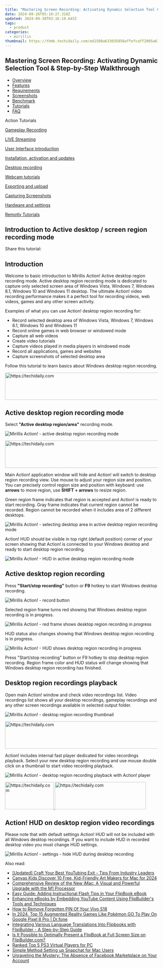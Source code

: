 ```yaml
---
title: "Mastering Screen Recording: Activating Dynamic Selection Tool & Step-by-Step Walkthrough"
date: 2024-09-26T05:19:27.318Z
updated: 2024-09-30T03:16:19.645Z
tags:
  - product
categories:
  - mirillis
thumbnail: https://thmb.techidaily.com/ed1580a633035850affefcaff2905a61682a6fee4ff28b2032ed8b7104437026.jpg
---
```


## Mastering Screen Recording: Activating Dynamic Selection Tool & Step-by-Step Walkthrough

* [Overview](https://tools.techidaily.com/mirillis/products/)
* [Features](https://tools.techidaily.com/mirillis/products/)
* [Requirements](https://tools.techidaily.com/mirillis/products/)
* [Screenshots](https://tools.techidaily.com/mirillis/products/)
* [Benchmark](https://tools.techidaily.com/mirillis/products/)
* [Tutorials](https://tools.techidaily.com/mirillis/products/)
* [FAQ](https://tools.techidaily.com/mirillis/products/)

Action Tutorials

[Gameplay Recording](https://tools.techidaily.com/mirillis/products/) 

[LIVE Streaming](https://tools.techidaily.com/mirillis/products/) 

[User Interface introduction](https://tools.techidaily.com/mirillis/products/) 

[Installation, activation and updates](https://tools.techidaily.com/mirillis/products/) 

[Desktop recording](https://tools.techidaily.com/mirillis/products/) 

[Webcam tutorials](https://tools.techidaily.com/mirillis/products/) 

[Exporting and upload](https://tools.techidaily.com/mirillis/products/) 

[Capturing Screenshots](https://tools.techidaily.com/mirillis/products/) 

[Hardware and settings](https://tools.techidaily.com/mirillis/products/) 

[Remotly Tutorials](https://remotly.com/tutorials/getting-started-with-remotly-for-windows-pc) 

## Introduction to Active desktop / screen region recording mode

  
 Share this tutorial:

##  Introduction 

 Welcome to basic introduction to Mirillis Action! Active desktop region recording mode. Active desktop region recording mode is dedicated to capture only selected screen area of Windows Vista, Windows 7, Windows 8.1, Windows 10 and Windows 11 desktop. The ultimate Action! video recording performance makes it a perfect tool for recording videos, web videos, games and any other screen activity. 

 Examples of what you can use Action! desktop region recording for:

* Record selected desktop area of Windows Vista, Windows 7, Windows 8.1, Windows 10 and Windows 11
* Record online games in web browser or windowed mode
* Capture all web videos
* Create video tutorials
* Capture videos played in media players in windowed mode
* Record all applications, games and websites
* Capture screenshots of selected desktop area

 Follow this tutorial to learn basics about Windows desktop region recording.

<!-- affiliate ads begin -->
<a href="https://aligracehair.sjv.io/c/5597632/1884002/19272" target="_top" id="1884002">
  <img src="//a.impactradius-go.com/display-ad/19272-1884002" border="0" alt="https://techidaily.com" width="728" height="90"/>
</a>
<img height="0" width="0" src="https://aligracehair.sjv.io/i/5597632/1884002/19272" style="position:absolute;visibility:hidden;" border="0" />
<!-- affiliate ads end -->

## Active desktop region recording mode

 Select **"Active desktop region/area"** recording mode.

![Mirillis Action! - active desktop region recording mode](https://mirillis.com/res/old/gfx/tutorials/basics/mirillis_action_tutorial_active_desktop_region_recording_mode.jpg) 

<!-- affiliate ads begin -->
<a href="https://versadesk.pxf.io/c/5597632/1815679/21290" target="_top" id="1815679">
  <img src="//a.impactradius-go.com/display-ad/21290-1815679" border="0" alt="https://techidaily.com" width="728" height="90"/>
</a>
<img height="0" width="0" src="https://versadesk.pxf.io/i/5597632/1815679/21290" style="position:absolute;visibility:hidden;" border="0" />
<!-- affiliate ads end -->

 Main Action! application window will hide and Action! will switch to desktop region recording view. Use mouse to adjust your region size and position. You can precisely control region size and position with keyboard: use **arrows** to move region, use **SHIFT + arrows** to resize region.

 Green region frame indicates that region is accepted and Action! is ready to start recording. Gray frame indicates that current region cannot be recorded. Region cannot be recorded when it includes area of 2 different desktops. 

![Mirillis Action! - selecting desktop area in active desktop region recording mode](https://mirillis.com/res/old/gfx/tutorials/basics/mirillis_action_tutorial_active_desktop_region_selecting_region.jpg) 

 Action! HUD should be visible in top right (default position) corner of your screen showing that Action! is connected to your Windows desktop and ready to start desktop region recording. 

![Mirillis Action! - HUD in active desktop region recording mode](https://mirillis.com/res/old/gfx/tutorials/basics/mirillis_action_HUD_normal_status.jpg) 

##  Active desktop region recording

 Press **"Start/stop recording"** button or **F9** hotkey to start Windows desktop recording. 

![Mirillis Action! - record button](https://mirillis.com/res/old/gfx/tutorials/basics/mirillis_action_desktop_region_recording_button.jpg) 

 Selected region frame turns red showing that Windows desktop region recording is in progress.

![Mirillis Action! - red frame shows desktop region recording in progress](https://mirillis.com/res/old/gfx/tutorials/basics/mirillis_action_tutorial_active_desktop_region_recording.jpg) 

 HUD status also changes showing that Windows desktop region recording is in progress.

![Mirillis Action! - HUD shows desktop region recording in progress](https://mirillis.com/res/old/gfx/tutorials/basics/mirillis_action_HUD_video_recording_status.jpg) 

 Press "Start/stop recording" button or F9 hotkey to stop desktop region recording. Region frame color and HUD status will change showing that Windows desktop region recording has finished.

## Desktop region recordings playback

 Open main Action! window and check video recordings list. Video recordings list shows all your desktop recordings, gameplay recordings and any other screen recordings available in selected output folder. 

![Mirillis Action! - desktop region recording thumbnail](https://mirillis.com/res/old/gfx/tutorials/basics/mirillis_action_active_desktop_region_recording_thumbnail.jpg) 

<!-- affiliate ads begin -->
<a href="https://ephamedtechinc.pxf.io/c/5597632/2130532/26400" target="_top" id="2130532">
  <img src="//a.impactradius-go.com/display-ad/26400-2130532" border="0" alt="https://techidaily.com" width="728" height="90"/>
</a>
<img height="0" width="0" src="https://ephamedtechinc.pxf.io/i/5597632/2130532/26400" style="position:absolute;visibility:hidden;" border="0" />
<!-- affiliate ads end -->

 Action! includes internal fast player dedicated for video recordings playback. Select your new desktop region recording and use mouse double click on a thumbnail to start video recording playback.

![Mirillis Action! - desktop region recording playback with Action! player](https://mirillis.com/res/old/gfx/tutorials/basics/mirillis_action_active_desktop_region_recording_playback.jpg) 

<!-- affiliate ads begin -->
<a href="https://aligracehair.sjv.io/c/5597632/2135352/19272" target="_top" id="2135352">
  <img src="//a.impactradius-go.com/display-ad/19272-2135352" border="0" alt="https://techidaily.com" width="160" height="90"/>
</a>
<img height="0" width="0" src="https://aligracehair.sjv.io/i/5597632/2135352/19272" style="position:absolute;visibility:hidden;" border="0" />
<!-- affiliate ads end -->

<!-- affiliate ads begin -->
<a href="https://malaysia-healthcare-travel-council.pxf.io/c/5597632/1557742/17382" target="_top" id="1557742">
  <img src="//a.impactradius-go.com/display-ad/17382-1557742" border="0" alt="https://techidaily.com" width="300" height="90"/>
</a>
<img height="0" width="0" src="https://malaysia-healthcare-travel-council.pxf.io/i/5597632/1557742/17382" style="position:absolute;visibility:hidden;" border="0" />
<!-- affiliate ads end -->

## Action! HUD on desktop region video recordings

 Please note that with default settings Action! HUD will not be included with all Windows desktop recordings. If you want to include HUD in recorded desktop video you must change HUD settings.

![Mirillis Action! - settings - hide HUD during desktop recording](https://mirillis.com/res/old/gfx/tutorials/basics/mirillis_action_HUD_settings_hide_during_desktop_recording.jpg)

<ins class="adsbygoogle"
     style="display:block"
     data-ad-format="autorelaxed"
     data-ad-client="ca-pub-7571918770474297"
     data-ad-slot="1223367746"></ins>

<ins class="adsbygoogle"
     style="display:block"
     data-ad-client="ca-pub-7571918770474297"
     data-ad-slot="8358498916"
     data-ad-format="auto"
     data-full-width-responsive="true"></ins>

<span class="atpl-alsoreadstyle">Also read:</span>
<div><ul>
<li><a href="https://youtube-web.techidaily.com/ed-craft-your-best-youtubing-exit-tips-from-industry-leaders/"><u>[Updated] Craft Your Best YouTubing Exit - Tips From Industry Leaders</u></a></li>
<li><a href="https://extra-lessons.techidaily.com/canvas-kids-discover-10-free-kid-friendly-art-makers-for-mac-for-2024/"><u>Canvas Kids Discover 10 Free, Kid-Friendly Art Makers for Mac for 2024</u></a></li>
<li><a href="https://buynow-reviews.techidaily.com/comprehensive-review-of-the-new-imac-a-visual-and-powerful-upgrade-with-the-m1-processor/"><u>Comprehensive Review of the New iMac: A Visual and Powerful Upgrade with the M1 Processor</u></a></li>
<li><a href="https://discover-excellent.techidaily.com/easy-guide-adding-instructional-flash-tips-in-your-flipbook-ebook/"><u>Easy Guide: Adding Instructional Flash Tips in Your FlipBook eBook</u></a></li>
<li><a href="https://discover-excellent.techidaily.com/enhancing-ebooks-by-embedding-youtube-content-using-flipbuilders-tools-and-techniques/"><u>Enhancing eBooks by Embedding YouTube Content Using FlipBuilder's Tools and Techniques</u></a></li>
<li><a href="https://unlock-android.techidaily.com/how-to-remove-forgotten-pin-of-your-vivo-s18-by-drfone-android/"><u>How to Remove Forgotten PIN Of Your Vivo S18</u></a></li>
<li><a href="https://pokemon-go-android.techidaily.com/in-2024-top-15-augmented-reality-games-like-pokemon-go-to-play-on-google-pixel-8-pro-drfone-by-drfone-virtual-android/"><u>In 2024, Top 15 Augmented Reality Games Like Pokémon GO To Play On Google Pixel 8 Pro | Dr.fone</u></a></li>
<li><a href="https://discover-excellent.techidaily.com/integrating-various-language-translations-into-flipbooks-with-flipbuilder-a-step-by-step-guide/"><u>Integrating Various Language Translations Into Flipbooks with FlipBuilder - A Step-by-Step Guide</u></a></li>
<li><a href="https://discover-excellent.techidaily.com/is-it-possible-to-optimally-present-a-flipbook-at-full-screen-size-on-flipbuildercom/"><u>Is It Possible to Optimally Present a FlipBook at Full Screen Size on FlipBuilder.com?</u></a></li>
<li><a href="https://screen-video-capture.techidaily.com/ranked-top-5-ps3-virtual-players-for-pc/"><u>Ranked Top 5 PS3 Virtual Players for PC</u></a></li>
<li><a href="https://tiktok-clips.techidaily.com/simple-method-setting-up-snapchat-for-mac-users/"><u>Simple Method Setting up Snapchat for Mac Users</u></a></li>
<li><a href="https://tech-recovery.techidaily.com/unraveling-the-mystery-the-absence-of-facebook-marketplace-on-your-account/"><u>Unraveling the Mystery: The Absence of Facebook Marketplace on Your Account</u></a></li>
</ul></div>

